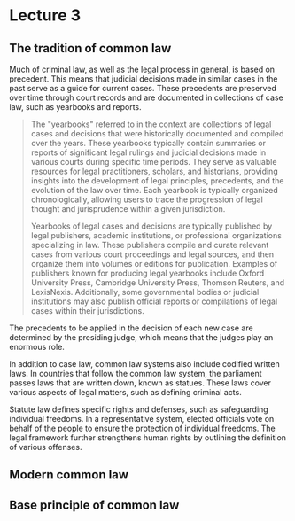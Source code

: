 # Lecture 3

## The tradition of common law

Much of criminal law, as well as the legal process in general, is based on precedent. This means that judicial decisions made in similar cases in the past serve as a guide for current cases. These precedents are preserved over time through court records and are documented in collections of case law, such as yearbooks and reports.

> The "yearbooks" referred to in the context are collections of legal cases and decisions that were historically documented and compiled over the years. These yearbooks typically contain summaries or reports of significant legal rulings and judicial decisions made in various courts during specific time periods. They serve as valuable resources for legal practitioners, scholars, and historians, providing insights into the development of legal principles, precedents, and the evolution of the law over time. Each yearbook is typically organized chronologically, allowing users to trace the progression of legal thought and jurisprudence within a given jurisdiction.
>
> Yearbooks of legal cases and decisions are typically published by legal publishers, academic institutions, or professional organizations specializing in law. These publishers compile and curate relevant cases from various court proceedings and legal sources, and then organize them into volumes or editions for publication. Examples of publishers known for producing legal yearbooks include Oxford University Press, Cambridge University Press, Thomson Reuters, and LexisNexis. Additionally, some governmental bodies or judicial institutions may also publish official reports or compilations of legal cases within their jurisdictions.

The precedents to be applied in the decision of each new case are determined by the presiding judge, which means that the judges play an enormous role.

In addition to case law, common law systems also include codified written laws. In countries that follow the common law system, the parliament passes laws that are written down, known as statues. These laws cover various aspects of legal matters, such as defining criminal acts.

Statute law defines specific rights and defenses, such as safeguarding individual freedoms. In a representative system, elected officials vote on behalf of the people to ensure the protection of individual freedoms. The legal framework further strengthens human rights by outlining the definition of various offenses.

## Modern common law

## Base principle of common law
